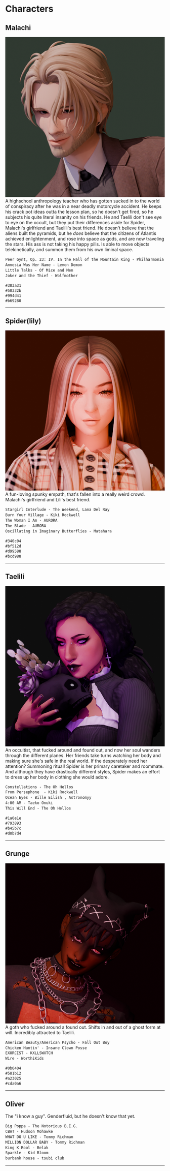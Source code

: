# Characters
## Malachi
![200](Images/Malachi.png)
A highschool anthropology teacher who has gotten sucked in to the world of conspiracy after he was in a near deadly motorcycle accident. He keeps his crack pot ideas outta the lesson plan, so he doesn't get fired, so he subjects his quite literal insanity on his friends. He and Taelili don't see eye to eye on the occult, but they put their differences aside for Spider, Malachi's girlfriend and Taelili's best friend. 
He doesn't believe that the aliens built the pyramids, but he *does* believe that the citizens of Atlantis achieved enlightenment, and rose into space as gods, and are now traveling the stars. His ass is not taking his happy pills.
Is able to move objects telekinetically, and summon them from his own liminal space.
```md unfold file:Playlist
Peer Gynt, Op. 23: IV. In the Hall of the Mountain King - Philharmonia Orchestra
Amnesia Was Her Name - Lemon Demon
Little Talks - Of Mice and Men
Joker and the Thief - Wolfmother 
```

```palette
#303a31
#50332b
#994d41
#b69280
```
---
## Spider(lily)
![200](Images/Spiderlilly.png)
A fun-loving spunky empath, that's fallen into a really weird crowd. Malachi's girlfriend and Lili's best friend.
```md unfold file:Playlist
Stargirl Interlude - The Weekend, Lana Del Ray
Burn Your Village - Kiki Rockwell
The Woman I Am - AURORA
The Blade - AURORA
Oscillating in Imaginary Butterflies - Matahara
```

```palette
#340c04
#bf512d
#d99588
#bcd988
```
---
## Taelili
![200](Images/Toki.png)
 An occultist, that fucked around and found out, and now her soul  wanders through the different planes. Her friends take turns watching her body and making sure she's safe in the real world. If the desperately need her attention? Summoning ritual!
Spider is her primary caretaker and roommate. And although they have drastically different styles, Spider makes an effort to dress up her body in clothing she would adore.
```md unfold file:Playlist
Constellations - The Oh Hellos
From Persephone  - Kiki Rockwell
Ocean Eyes - Bille Eilish , Astronomyy
4:00 AM - Taeko Onuki
This Will End - The Oh Hellos
```

```palette
#1a0e1e
#793893
#b45b7c
#d0b7d4
```
---
## Grunge
![200](Images/Grunge.png)
A goth who fucked around a found out. Shifts in and out of a ghost form at will. Incredibly attracted to Taelili.
```md unfold file:Playlist
American Beauty/American Psycho - Fall Out Boy
Chicken Huntin' - Insane Clown Posse
EXORCIST - KXLLSWXTCH
Wire - WorthiKids
```

```palette
#0b0404
#581b12
#a23025
#cda0a6
```
---
## Oliver
The "i know a guy". Genderfluid, but he doesn't know that yet.
```md unfold file:Playlist
Big Poppa - The Notorious B.I.G.
CBAT - Hudson Mohawke
WHAT DO U LIKE - Tommy Richman
MILLION DOLLAR BABY - Tommy Richman
King K Rool - Belak
Sparkle - Kid Bloom
burbank house - tsubi club
```
---